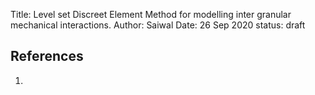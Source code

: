 Title: Level set Discreet Element Method for modelling inter granular mechanical interactions.
Author: Saiwal
Date: 26 Sep 2020
status: draft


## References
1. 

